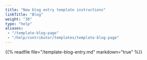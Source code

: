 ```yaml
---
title: "New blog entry template instructions"
linkTitle: "Blog"
weight: "30"
type: "help"
aliases:
 - "/template-blog-page"
 - "/help/contributor/templates/template-blog-page"
---
```


{{% readfile file="/template-blog-entry.md" markdown="true" %}}
